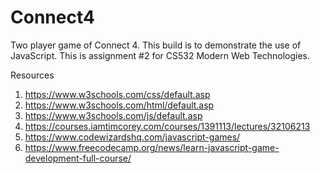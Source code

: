 # Connect4
Two player game of Connect 4. This build is to demonstrate the use of JavaScript. This is assignment #2 for CS532 Modern Web Technologies.

Resources
1. https://www.w3schools.com/css/default.asp
2. https://www.w3schools.com/html/default.asp
3. https://www.w3schools.com/js/default.asp
4. https://courses.iamtimcorey.com/courses/1391113/lectures/32106213
5. https://www.codewizardshq.com/javascript-games/
6. https://www.freecodecamp.org/news/learn-javascript-game-development-full-course/